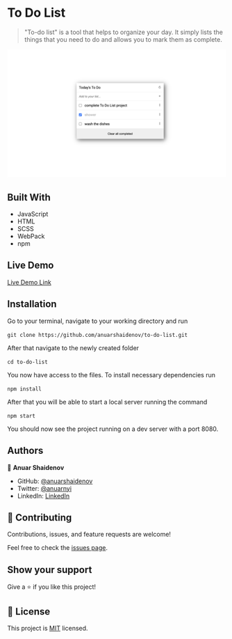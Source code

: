 # To Do List

> "To-do list" is a tool that helps to organize your day. It simply lists the things that you need to do and allows you to mark them as complete.

![screenshot](./screenshot.png)

## Built With

- JavaScript
- HTML
- SCSS
- WebPack
- npm

## Live Demo

[Live Demo Link](https://todo-mcrvrs.netlify.app/)

## Installation

Go to your terminal, navigate to your working directory and run

`git clone https://github.com/anuarshaidenov/to-do-list.git`

After that navigate to the newly created folder

`cd to-do-list`

You now have access to the files.
To install necessary dependencies run

`npm install`

After that you will be able to start a local server running the command

`npm start`

You should now see the project running on a dev server with a port 8080.

## Authors

👤 **Anuar Shaidenov**

- GitHub: [@anuarshaidenov](https://github.com/anuarshaidenov)
- Twitter: [@anuarnyi](https://twitter.com/anuarnyi)
- LinkedIn: [LinkedIn](https://www.linkedin.com/in/anuar-shaidenov-365a951b8/)

## 🤝 Contributing

Contributions, issues, and feature requests are welcome!

Feel free to check the [issues page](../../issues/).

## Show your support

Give a ⭐️ if you like this project!

## 📝 License

This project is [MIT](./MIT.md) licensed.
